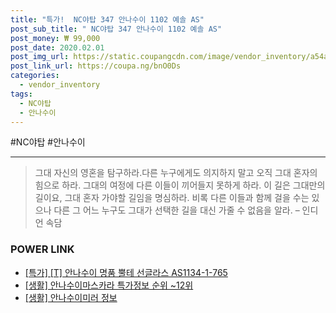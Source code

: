 ```yaml
--- 
title: "특가!  NC야탑 347 안나수이 1102 예솔 AS" 
post_sub_title: " NC야탑 347 안나수이 1102 예솔 AS" 
post_money: ₩ 99,000 
post_date: 2020.02.01 
post_img_url: https://static.coupangcdn.com/image/vendor_inventory/a54a/8305af77858debede3ea1983e196b2539665998137b18f7c8f70f6ee9c82.PNG 
post_link_url: https://coupa.ng/bnO0Ds 
categories: 
  - vendor_inventory 
tags: 
  - NC야탑 
  - 안나수이 
--- 
```

  #NC야탑 #안나수이 
<hr> 

> 그대 자신의 영혼을 탐구하라.다른 누구에게도 의지하지 말고 오직 그대 혼자의 힘으로 하라. 그대의 여정에 다른 이들이 끼어들지 못하게 하라. 이 길은 그대만의 길이요,  그대 혼자 가야할 길임을 명심하라.  비록 다른 이들과 함께 걸을 수는 있으나 다른 그 어느 누구도 그대가 선택한 길을 대신 가줄 수 없음을 알라. – 인디언 속담 


### POWER LINK

* <a href="https://blog.naver.com/santokki14/221792202523" target="_blank">[특가] [T] 안나수이 명품 뿔테 선글라스 AS1134-1-765</a>
* <a href="https://blog.naver.com/sakai111/221776342317" target="_blank"> [생활] 안나수이마스카라 특가정보 순위 ~12위</a>
* <a href="https://blog.naver.com/santokki14/221763575396" target="_blank"> [생활] 안나수이미러 정보 </a>
